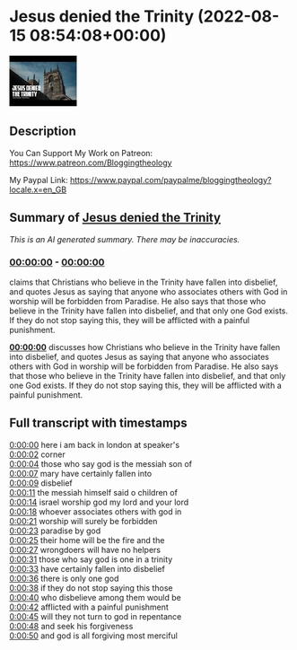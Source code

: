 # Jesus denied the Trinity (2022-08-15 08:54:08+00:00)

![alt Jesus denied the Trinity](p0gz1CSZbtA.jpg "Jesus denied the Trinity")

## Description

You Can Support My Work on Patreon:
https://www.patreon.com/Bloggingtheology

My Paypal Link: 
https://www.paypal.com/paypalme/bloggingtheology?locale.x=en_GB

## Summary of [Jesus denied the Trinity](https://www.youtube.com/watch?v=p0gz1CSZbtA)


*This is an AI generated summary. There may be inaccuracies. [](/)*

### [00:00:00](https://www.youtube.com/watch?v=p0gz1CSZbtA&t=0) - [00:00:00](https://www.youtube.com/watch?v=p0gz1CSZbtA&t=0)

claims that Christians who believe in the Trinity have fallen into disbelief, and quotes Jesus as saying that anyone who associates others with God in worship will be forbidden from Paradise. He also says that those who believe in the Trinity have fallen into disbelief, and that only one God exists. If they do not stop saying this, they will be afflicted with a painful punishment.

**[00:00:00](https://www.youtube.com/watch?v=p0gz1CSZbtA&t=0)** discusses how Christians who believe in the Trinity have fallen into disbelief, and quotes Jesus as saying that anyone who associates others with God in worship will be forbidden from Paradise. He also says that those who believe in the Trinity have fallen into disbelief, and that only one God exists. If they do not stop saying this, they will be afflicted with a painful punishment.

## Full transcript with timestamps

[0:00:00](https://youtu.be/p0gz1CSZbtA?t=0) here i am back in london at speaker's  
[0:00:02](https://youtu.be/p0gz1CSZbtA?t=2) corner  
[0:00:04](https://youtu.be/p0gz1CSZbtA?t=4) those who say god is the messiah son of  
[0:00:07](https://youtu.be/p0gz1CSZbtA?t=7) mary have certainly fallen into  
[0:00:09](https://youtu.be/p0gz1CSZbtA?t=9) disbelief  
[0:00:11](https://youtu.be/p0gz1CSZbtA?t=11) the messiah himself said o children of  
[0:00:14](https://youtu.be/p0gz1CSZbtA?t=14) israel worship god my lord and your lord  
[0:00:18](https://youtu.be/p0gz1CSZbtA?t=18) whoever associates others with god in  
[0:00:21](https://youtu.be/p0gz1CSZbtA?t=21) worship will surely be forbidden  
[0:00:23](https://youtu.be/p0gz1CSZbtA?t=23) paradise by god  
[0:00:25](https://youtu.be/p0gz1CSZbtA?t=25) their home will be the fire and the  
[0:00:27](https://youtu.be/p0gz1CSZbtA?t=27) wrongdoers will have no helpers  
[0:00:31](https://youtu.be/p0gz1CSZbtA?t=31) those who say god is one in a trinity  
[0:00:33](https://youtu.be/p0gz1CSZbtA?t=33) have certainly fallen into disbelief  
[0:00:36](https://youtu.be/p0gz1CSZbtA?t=36) there is only one god  
[0:00:38](https://youtu.be/p0gz1CSZbtA?t=38) if they do not stop saying this those  
[0:00:40](https://youtu.be/p0gz1CSZbtA?t=40) who disbelieve among them would be  
[0:00:42](https://youtu.be/p0gz1CSZbtA?t=42) afflicted with a painful punishment  
[0:00:45](https://youtu.be/p0gz1CSZbtA?t=45) will they not turn to god in repentance  
[0:00:48](https://youtu.be/p0gz1CSZbtA?t=48) and seek his forgiveness  
[0:00:50](https://youtu.be/p0gz1CSZbtA?t=50) and god is all forgiving most merciful  
